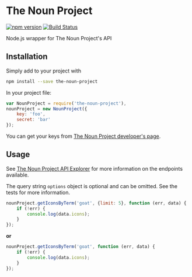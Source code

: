 The Noun Project
================
[![npm version](https://badge.fury.io/js/the-noun-project.svg)](http://badge.fury.io/js/the-noun-project)
[![Build Status](https://travis-ci.org/rosshettel/the-noun-project.svg?branch=master)](https://travis-ci.org/rosshettel/the-noun-project)


Node.js wrapper for The Noun Project's API

Installation
------------
Simply add to your project with
````bash
npm install --save the-noun-project
````

In your project file:
````javascript
var NounProject = require('the-noun-project'),
nounProject = new NounProject({
    key: 'foo',
    secret: 'bar'
});
````
You can get your keys from [The Noun Project developer's page](https://thenounproject.com/developers/).

Usage
-----
See [The Noun Project API Explorer](http://api.thenounproject.com/explorer) for more information on the endpoints available.

The query string `options` object is optional and can be omitted. See the tests for more information.


````javascript
nounProject.getIconsByTerm('goat', {limit: 5}, function (err, data) {
    if (!err) {
        console.log(data.icons);
    }
});
````
**or**
````javascript
nounProject.getIconsByTerm('goat', function (err, data) {
    if (!err) {
        console.log(data.icons);
    }
});
````
